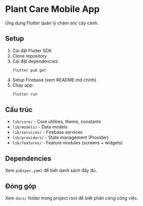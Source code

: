 # Plant Care Mobile App

Ứng dụng Flutter quản lý chăm sóc cây cảnh.

## Setup

1. Cài đặt Flutter SDK
2. Clone repository
3. Cài đặt dependencies:
   ```bash
   flutter pub get
   ```
4. Setup Firebase (xem README.md chính)
5. Chạy app:
   ```bash
   flutter run
   ```

## Cấu trúc

- `lib/core/` - Core utilities, theme, constants
- `lib/models/` - Data models
- `lib/services/` - Firebase services
- `lib/providers/` - State management (Provider)
- `lib/features/` - Feature modules (screens + widgets)

## Dependencies

Xem `pubspec.yaml` để biết danh sách đầy đủ.

## Đóng góp

Xem `docs/` folder trong project root để biết phân công công việc.









